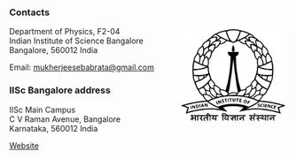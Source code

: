 ### Contacts

[<img align="right" src="imageN/iisc-logo.png" width="200"/>](http://www.physics.iisc.ernet.in)

Department of Physics, F2-04 <br />
Indian Institute of Science Bangalore <br />
Bangalore, 560012 India <br />

Email: mukherjeesebabrata@gmail.com <br />


### IISc Bangalore address

IISc Main Campus <br />
C V Raman Avenue, Bangalore <br />
Karnataka, 560012 India 

[Website](https://iisc.ac.in/)



